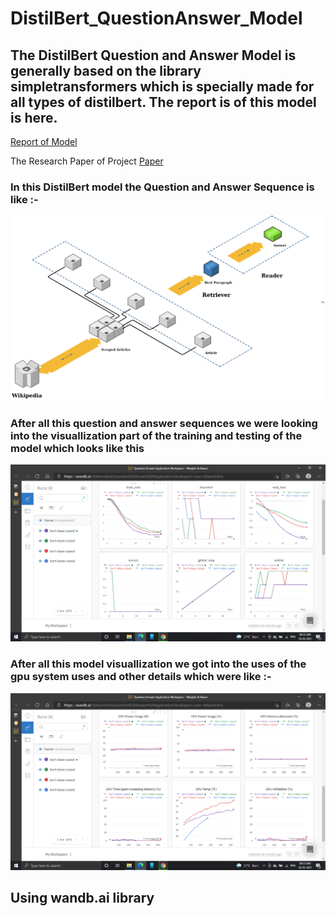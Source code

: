 <h1>DistilBert_QuestionAnswer_Model</h1>

<h2>The DistilBert Question and Answer Model is generally based on the library simpletransformers which is specially made for all types of distilbert.
The report is of this model is here.</h2>

<a href="https://github.com/RishavMishraRM/DistilBert_QuestionAnswer_Model/blob/main/Report.pdf">Report of Model </a>

The Research Paper of Project <a href=https://github.com/RishavMishraRM/DistilBert_QuestionAnswer_Model/blob/main/DistilBERT_Paper.pdf>Paper</a>

<h3>In this DistilBert model the Question and Answer Sequence is like :- </h3>
  <img src=https://github.com/RishavMishraRM/DistilBert_QuestionAnswer_Model/blob/main/Images/DistilBert_Question%26Answer_Model.png>
  
  
<h3>After all this question and answer sequences we were looking into the visuallization part of the training and testing of the model which looks like this</h3>
  <img src=https://github.com/RishavMishraRM/DistilBert_QuestionAnswer_Model/blob/main/Images/Chart_Details.png>


<h3>After all this model visuallization we got into the uses of the gpu system uses and other details which were like :- </h3>
  <img src=https://github.com/RishavMishraRM/DistilBert_QuestionAnswer_Model/blob/main/Images/System_Details.png>

## Using wandb.ai library
